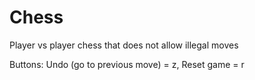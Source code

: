 # Chess
Player vs player chess that does not allow illegal moves

Buttons: Undo (go to previous move) = z, Reset game = r
